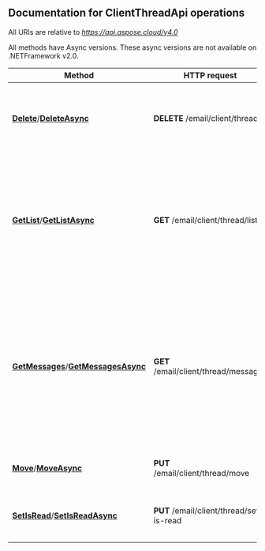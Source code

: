 
## Documentation for ClientThreadApi operations

All URIs are relative to *https://api.aspose.cloud/v4.0*

All methods have Async versions. These async versions are not available on .NETFramework v2.0.

Method | HTTP request | Description
------------- | ------------- | -------------
[**Delete**](ClientThreadApi.md#Delete)/[**DeleteAsync**](ClientThreadApi.md#DeleteAsync)| **DELETE** /email/client/thread| Delete thread by id. All messages from thread will also be deleted.             
[**GetList**](ClientThreadApi.md#GetList)/[**GetListAsync**](ClientThreadApi.md#GetListAsync)| **GET** /email/client/thread/list| Get message threads from folder. All messages are partly fetched (without email body and some other fields).             
[**GetMessages**](ClientThreadApi.md#GetMessages)/[**GetMessagesAsync**](ClientThreadApi.md#GetMessagesAsync)| **GET** /email/client/thread/messages| Get messages from thread by id. All messages are fully fetched. For accounts with CacheFile only cached messages will be returned.             
[**Move**](ClientThreadApi.md#Move)/[**MoveAsync**](ClientThreadApi.md#MoveAsync)| **PUT** /email/client/thread/move| Move thread to another folder.             
[**SetIsRead**](ClientThreadApi.md#SetIsRead)/[**SetIsReadAsync**](ClientThreadApi.md#SetIsReadAsync)| **PUT** /email/client/thread/set-is-read| Mark all messages in thread as read or unread.             

